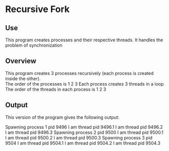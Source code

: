 # Recursive Fork

## Use

This program creates processes and their respective threads.
It handles the problem of synchronization

## Overview

This program creates 3 processes recursively (each process is created inside the other).  
	The order of the processes is 1 2 3
Each process creates 3 threads in a loop  
	The order of the threads in each process is 1 2 3

## Output

This version of the program gives the following output:

Spawning process 1 pid 9496 
I am thread pid 9496.1 
I am thread pid 9496.2 
I am thread pid 9496.3 
Spawning process 2 pid 9500 
I am thread pid 9500.1 
I am thread pid 9500.2 
I am thread pid 9500.3 
Spawning process 3 pid 9504 
I am thread pid 9504.1 
I am thread pid 9504.2 
I am thread pid 9504.3 


